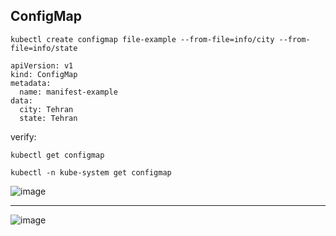 ## ConfigMap

```
kubectl create configmap file-example --from-file=info/city --from-file=info/state
```
```
apiVersion: v1
kind: ConfigMap
metadata:
  name: manifest-example
data:
  city: Tehran
  state: Tehran
```
verify:
```
kubectl get configmap
```
```
kubectl -n kube-system get configmap
```
![image](https://github.com/user-attachments/assets/96221256-459a-47fd-b611-47b3e43c725e)




--------------------------------------------------------------------------------------------------------------
![image](https://github.com/user-attachments/assets/146e6df4-08a9-475c-91ce-769d465253d5)


